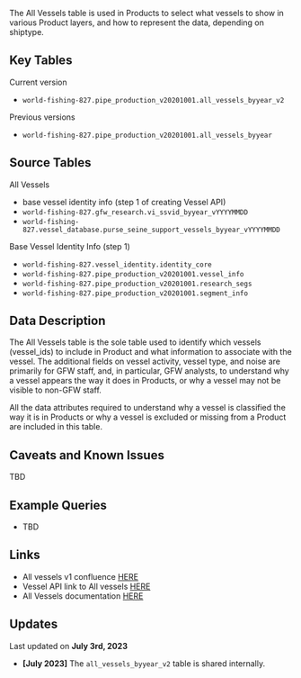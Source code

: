 The All Vessels table is used in Products to select what vessels to show in various Product layers, and how to represent the data, depending on shiptype.  

## Key Tables

Current version
+ `world-fishing-827.pipe_production_v20201001.all_vessels_byyear_v2`


Previous versions 
+ `world-fishing-827.pipe_production_v20201001.all_vessels_byyear`

## Source Tables

All Vessels
+ base vessel identity info (step 1 of creating Vessel API)
+ `world-fishing-827.gfw_research.vi_ssvid_byyear_vYYYYMMDD`
+ `world-fishing-827.vessel_database.purse_seine_support_vessels_byyear_vYYYYMMDD`


Base Vessel Identity Info (step 1)
+ `world-fishing-827.vessel_identity.identity_core`
+ `world-fishing-827.pipe_production_v20201001.vessel_info`
+ `world-fishing-827.pipe_production_v20201001.research_segs`
+ `world-fishing-827.pipe_production_v20201001.segment_info`

## Data Description

The All Vessels table is the sole table used to identify which vessels (vessel_ids) to include in Product and what information to associate with the vessel. The additional fields on vessel activity, vessel type, and noise are primarily for GFW staff, and, in particular, GFW analysts, to understand why a vessel appears the way it does in Products, or why a vessel may not be visible to non-GFW staff. 

All the data attributes required to understand why a vessel is classified the way it is in Products or why a vessel is excluded or missing from a Product are included in this table. 


## Caveats and Known Issues

TBD

## Example Queries

+ TBD

## Links

+ All vessels v1 confluence [HERE](https://globalfishingwatch.atlassian.net/wiki/spaces/TD/pages/445284357/How+to+generate+the+all+vessels+byyear+v+table)
+ Vessel API link to All vessels [HERE](https://globalfishingwatch.atlassian.net/wiki/spaces/TD/pages/507084801/Vessel+Identity+API+flow)
+ All Vessels documentation [HERE](https://docs.google.com/document/d/1zhYOFaur-XNv5i1q3cE-IGn84bcJRNAJqTya0BIBmQo/edit?pli=1)

## Updates
Last updated on **July 3rd, 2023**

+ **[July 2023]** The `all_vessels_byyear_v2` table is shared internally.  

